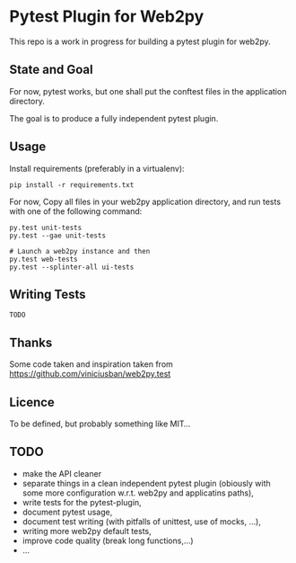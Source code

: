 # Pytest Plugin for Web2py

This repo is a work in progress for building a pytest plugin for web2py.

## State and Goal

For now, pytest works, but one shall put the conftest files in the
application directory.

The goal is to produce a fully independent pytest plugin.


## Usage

Install requirements (preferably in a virtualenv):
```
pip install -r requirements.txt
```

For now, Copy all files in your web2py application directory, and run tests with one of
the following command:

```
py.test unit-tests
py.test --gae unit-tests

# Launch a web2py instance and then
py.test web-tests
py.test --splinter-all ui-tests
```

## Writing Tests

`TODO`

## Thanks

Some code taken and inspiration taken from https://github.com/viniciusban/web2py.test


## Licence

To be defined, but probably something like MIT… 

## TODO

- make the API cleaner
- separate things in a clean independent pytest plugin (obiously with some
  more configuration w.r.t. web2py and applicatins paths),
- write tests for the pytest-plugin,
- document pytest usage,
- document test writing (with pitfalls of unittest, use of mocks, …),
- writing more web2py default tests,
- improve code quality (break long functions,…)
- …
